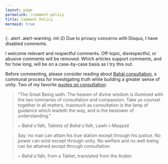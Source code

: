 ```yaml
---
layout: page
permalink: /comment-policy
title: Comment Policy
mermaid: true
---
```


{: .alert .alert-warning .mt-2}
Due to privacy concerns with Disqus, I have disabled comments.

I welcome relevant and respectful comments. Off-topic, disrespectful, or abusive
comments will be removed. Which articles support comments, and for how long,
will be on a case-by-case basis as I try this out.

Before commenting, please consider reading about [Bah&aacute;&iacute;
consultation](https://bahaiteachings.org/what-is-bahai-consultation/), a
communal process for investigating truth while building a greater sense of
unity. Two of my favorite [quotes on
consultation](https://www.bahai.org/beliefs/universal-peace/articles-resources/consultation-quotes):

> "The Great Being saith: The heaven of divine wisdom is illumined with the two
> luminaries of consultation and compassion. Take ye counsel together in all
> matters, inasmuch as consultation is the lamp of guidance which leadeth the
> way, and is the bestower of understanding."
>
> ~ Bah&aacute;'u'll&aacute;h, _Tablets of Bah&aacute;'u'll&aacute;h_, Lawh-i-Maqsúd

> Say: no man can attain his true station except through his justice. No power
> can exist except through unity. No welfare and no well-being can be attained
> except through consultation.
>
> ~ Bah&aacute;'u'll&aacute;h, from a Tablet, translated from the Arabic
